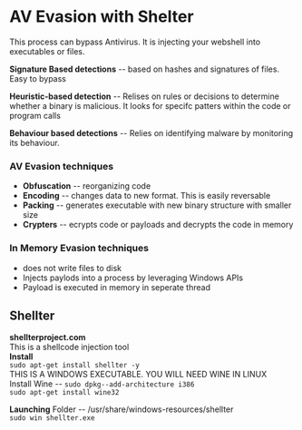 # AV Evasion with Shelter
This process can bypass Antivirus. It is injecting your webshell into executables or files.  

**Signature Based detections**  -- based on hashes and signatures of files. Easy to bypass

**Heuristic-based detection**  -- Relises on rules or decisions to determine whether a binary is malicious. It looks for specifc patters within the code or program calls

**Behaviour based detections**  -- Relies on identifying malware by monitoring its behaviour.

### AV Evasion techniques
- **Obfuscation** -- reorganizing code
- **Encoding** -- changes data to new format. This is easily reversable
- **Packing** -- generates executable with new binary structure with smaller size
- **Crypters** -- ecrypts code or payloads and decrypts the code in memory

### In Memory Evasion techniques
- does not write files to disk
- Injects paylods into a process by leveraging Windows APIs
- Payload is executed in memory in seperate thread

## Shellter
**shellterproject.com**  
This is a shellcode injection tool  
**Install**   
```sudo apt-get install shellter -y```  
THIS IS A WINDOWS EXECUTABLE. YOU WILL NEED WINE IN LINUX  
Install Wine -- ```sudo dpkg--add-architecture i386```  
```sudo apt-get install wine32```  

**Launching**
Folder -- /usr/share/windows-resources/shellter  
```sudo win shellter.exe```
